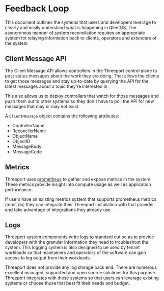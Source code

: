 # Feedback Loop

This document outlines the systems that users and developers leverage to
clearly and easily understand what is happening in QleetOS.  The asyncronous
manner of system reconcilation requires an appropriate system for relaying
information back to clients, operators and extenders of the system.

## Client Message API

The Client Message API allows controllers in the Threeport control plane to post
status messages about the work they are doing.  That allows the clients to get
those messages and stay up-to-date by querying the API for the latest messages
about a topic they're interested in.

This also allows us to deploy controllers that watch for those messages and push
them out to other systems so they don't have to poll the API for new messages
that may or may not exist.

A `ClientMessage` object contains the following attributes:

* ControllerName
* ReconcilerName
* ObjectName
* ObjectID
* MessageBody
* MessageCode

## Metrics

Threeport uses [prometheus](https://prometheus.io/) to gather and expose
metrics in the system.  These metrics provide insight into compute usage as well
as application performance.

If users have an existing metrics system that supports prometheus metrics (most
do) they can integrate their Threeport installation with that provider and take
advantage of integrations they already use.

## Logs

Threeport system components write logs to standard out so as to provide
developers with the granular information they need to troubleshoot the system.
This logging system is also designed to be used by tenant workloads so that
maintainers and operators of the software can gain access to log output from
their workloads.

Threeport does not provide any log storage back end.  There are numerous
excellent managed, supported and open source solutions for this purpose.
Threeport integrates with these systems so that users can leverage existing
systems or choose those that best fit their needs and budget.

